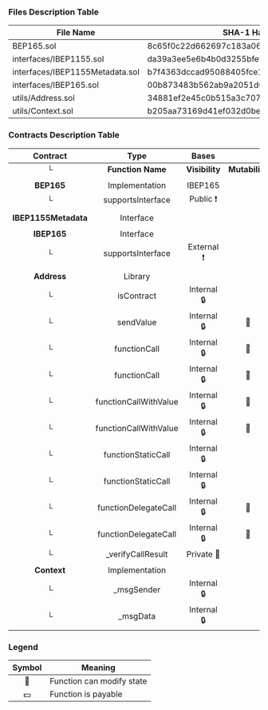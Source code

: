### Files Description Table


|  File Name  |  SHA-1 Hash  |
|-------------|--------------|
| BEP165.sol | 8c65f0c22d662697c183a06f5a1c0a9718b41a69 |
| interfaces/IBEP1155.sol | da39a3ee5e6b4b0d3255bfef95601890afd80709 |
| interfaces/IBEP1155Metadata.sol | b7f4363dccad95088405fce125635c8372270911 |
| interfaces/IBEP165.sol | 00b873483b562ab9a2051d64e00fe83c564ed722 |
| utils/Address.sol | 34881ef2e45c0b515a3c7070394be84269e35584 |
| utils/Context.sol | b205aa73169d41ef032d0be51c26b3a881692500 |


### Contracts Description Table


|  Contract  |         Type        |       Bases      |                  |                 |
|:----------:|:-------------------:|:----------------:|:----------------:|:---------------:|
|     └      |  **Function Name**  |  **Visibility**  |  **Mutability**  |  **Modifiers**  |
||||||
| **BEP165** | Implementation | IBEP165 |||
| └ | supportsInterface | Public ❗️ |   |NO❗️ |
||||||
| **IBEP1155Metadata** | Interface |  |||
||||||
| **IBEP165** | Interface |  |||
| └ | supportsInterface | External ❗️ |   |NO❗️ |
||||||
| **Address** | Library |  |||
| └ | isContract | Internal 🔒 |   | |
| └ | sendValue | Internal 🔒 | 🛑  | |
| └ | functionCall | Internal 🔒 | 🛑  | |
| └ | functionCall | Internal 🔒 | 🛑  | |
| └ | functionCallWithValue | Internal 🔒 | 🛑  | |
| └ | functionCallWithValue | Internal 🔒 | 🛑  | |
| └ | functionStaticCall | Internal 🔒 |   | |
| └ | functionStaticCall | Internal 🔒 |   | |
| └ | functionDelegateCall | Internal 🔒 | 🛑  | |
| └ | functionDelegateCall | Internal 🔒 | 🛑  | |
| └ | _verifyCallResult | Private 🔐 |   | |
||||||
| **Context** | Implementation |  |||
| └ | _msgSender | Internal 🔒 |   | |
| └ | _msgData | Internal 🔒 |   | |


### Legend

|  Symbol  |  Meaning  |
|:--------:|-----------|
|    🛑    | Function can modify state |
|    💵    | Function is payable |
